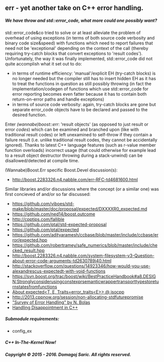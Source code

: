 ## err - yet another take on C++ error handling.

##### We have throw and std::error_code, what more could one possibly want?

std::error_code&co tried to solve or at least alleviate the problem of overhead of using exceptions (in terms of both source code verbosity and binary code size&speed) with functions which need to report failures that need not be 'exceptional' depending on the context of the call (thereby requiring try-catch blocks that convert exceptions to 'result codes').
Unfortunately, the way it was finally implemented, std::error_code did not quite accomplish what it set out to do:
* in terms of runtime efficiency: 'manual'/explicit EH (try-catch blocks) is no longer needed but the compiler still has to insert hidden EH as it has to treat the functions in question as still possibly throwing (in fact the implementation/codegen of functions which use std::error_code for error reporting becomes even fatter because it has to contain both return-on-error paths and handle exceptions)
* in terms of source code verbosity: again, try-catch blocks are gone but separate error_code objects have to be declared and passed to the desired function.

Enter _(wannabe)boost::err_: 'result objects' (as opposed to just result or error *codes*) which can be examined and branched upon (like with traditional result codes) or left unexamined to self-throw if they contain a failure result (i.e. unlike traditional result codes, they cannot be accidentally ignored). Thanks to latest C++ language features (such as r-value member function overloads) incorrect usage (that could otherwise for example lead to a result object destructor throwing during a stack-unwind) can be disallowed/detected at compile time.


(Wannabe)Boost.Err specific Boost.Devel discussion(s):
* http://boost.2283326.n4.nabble.com/err-RFC-td4681600.html

Similar libraries and/or discussions where the concept (or a similar one) was first concieved of and/or so far discussed:
* https://github.com/viboes/std-make/blob/master/doc/proposal/expected/DXXXXR0_expected.md
* https://github.com/ned14/boost.outcome
* http://cpptips.com/fallible
* https://github.com/ptal/std-expected-proposal
* https://github.com/ptal/expected
* https://github.com/adityaramesh/ccbase/blob/master/include/ccbase/error/expected.hpp
* https://github.com/robertramey/safe_numerics/blob/master/include/checked_result.hpp
* http://boost.2283326.n4.nabble.com/system-filesystem-v3-Question-about-error-code-arguments-td2630789i40.html
* http://stackoverflow.com/questions/14923346/how-would-you-use-alexandrescus-expectedt-with-void-functions
* https://svn.boost.org/trac/boost/wiki/BestPracticeHandbook#a8.DESIGN:Stronglyconsiderusingconstexprsemanticwrappertransporttypestoreturnstatesfromfunctions
* [About expected\<T, E, Traits=error_traits\<E\>\> @ isocpp](https://groups.google.com/a/isocpp.org/forum/#!topic/std-proposals/eM9Fs9vdzU4)
* http://2013.cppnow.org/session/non-allocating-stdfuturepromise
* ["Survey of Error Handling" by N. Bolas](https://11080372623597421729.googlegroups.com/attach/a8bf61b2beb10bec/Survey%20of%20Error%20Handling.html?part=0.1&view=1&vt=ANaJVrGXbT5TGHEPTZWW_iduAUmJBNCyB6yvlV3L0LQk5eZ3dsCSBPSx0hql8fZ3MMCGjw-xBx8bIt6e4-4A0q_fE1U_7jREulA6RbE2Roh4sHOov8TUMtw)
* [Handling Disappointment in C++](http://www.open-std.org/jtc1/sc22/wg21/docs/papers/2015/p0157r0.html)

##### Submodule requirements:
 * config_ex

##### C++ In-The-Kernel Now!
##### Copyright © 2015 - 2016. Domagoj Saric. All rights reserved.
